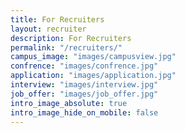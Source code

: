 ```yaml
---
title: For Recruiters
layout: recruiter
description: For Recruiters
permalink: "/recruiters/"
campus_image: "images/campusview.jpg"
confrence: "images/confrence.jpg"
application: "images/application.jpg"
interview: "images/interview.jpg"
job_offer: "images/job_offer.jpg"
intro_image_absolute: true
intro_image_hide_on_mobile: false
---
```



